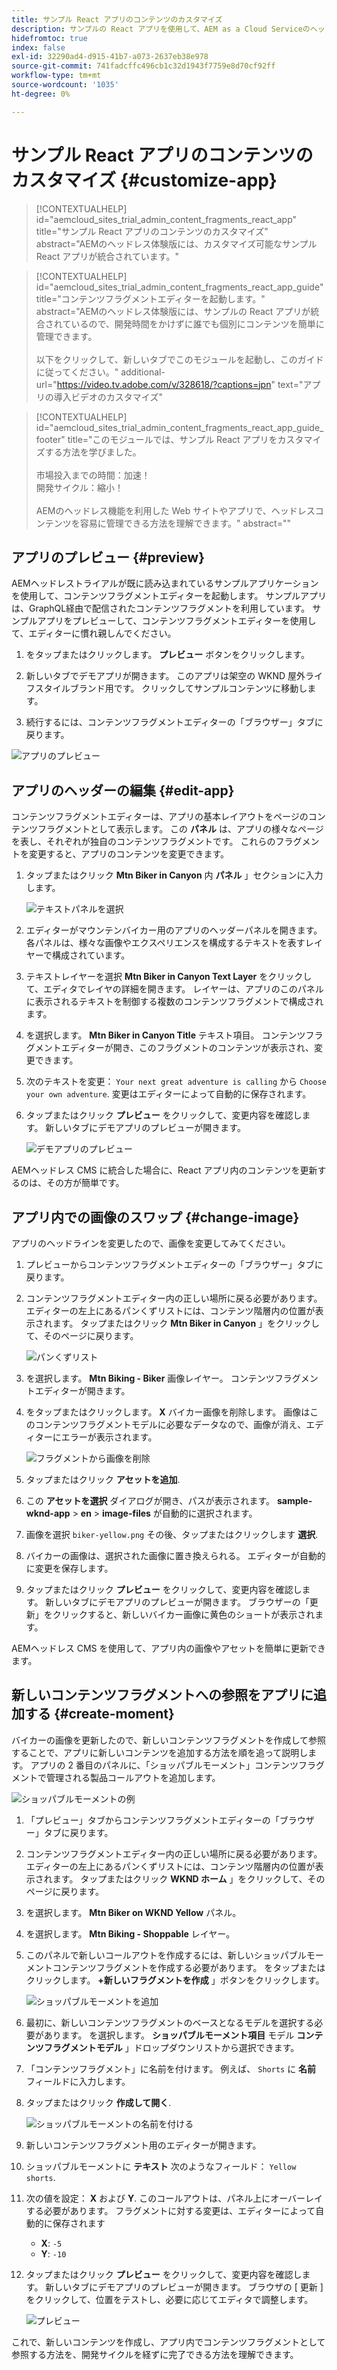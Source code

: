 ```yaml
---
title: サンプル React アプリのコンテンツのカスタマイズ
description: サンプルの React アプリを使用して、AEM as a Cloud Serviceのヘッドレス機能セットを使用してコンテンツをカスタマイズする方法を学びます。
hidefromtoc: true
index: false
exl-id: 32290ad4-d915-41b7-a073-2637eb38e978
source-git-commit: 741fadcffc496cb1c32d1943f7759e8d70cf92ff
workflow-type: tm+mt
source-wordcount: '1035'
ht-degree: 0%

---
```



# サンプル React アプリのコンテンツのカスタマイズ {#customize-app}

>[!CONTEXTUALHELP]
>id="aemcloud_sites_trial_admin_content_fragments_react_app"
>title="サンプル React アプリのコンテンツのカスタマイズ"
>abstract="AEMのヘッドレス体験版には、カスタマイズ可能なサンプル React アプリが統合されています。"

>[!CONTEXTUALHELP]
>id="aemcloud_sites_trial_admin_content_fragments_react_app_guide"
>title="コンテンツフラグメントエディターを起動します。"
>abstract="AEMのヘッドレス体験版には、サンプルの React アプリが統合されているので、開発時間をかけずに誰でも個別にコンテンツを簡単に管理できます。<br><br>以下をクリックして、新しいタブでこのモジュールを起動し、このガイドに従ってください。"
>additional-url="https://video.tv.adobe.com/v/328618/?captions=jpn" text="アプリの導入ビデオのカスタマイズ"

>[!CONTEXTUALHELP]
>id="aemcloud_sites_trial_admin_content_fragments_react_app_guide_footer"
>title="このモジュールでは、サンプル React アプリをカスタマイズする方法を学びました。<br><br>市場投入までの時間：加速！<br>開発サイクル：縮小！<br><br>AEMのヘッドレス機能を利用した Web サイトやアプリで、ヘッドレスコンテンツを容易に管理できる方法を理解できます。"
>abstract=""

## アプリのプレビュー {#preview}

AEMヘッドレストライアルが既に読み込まれているサンプルアプリケーションを使用して、コンテンツフラグメントエディターを起動します。 サンプルアプリは、GraphQL経由で配信されたコンテンツフラグメントを利用しています。 サンプルアプリをプレビューして、コンテンツフラグメントエディターを使用して、エディターに慣れ親しんでください。

1. をタップまたはクリックします。 **プレビュー** ボタンをクリックします。

1. 新しいタブでデモアプリが開きます。 このアプリは架空の WKND 屋外ライフスタイルブランド用です。 クリックしてサンプルコンテンツに移動します。

1. 続行するには、コンテンツフラグメントエディターの「ブラウザー」タブに戻ります。

![アプリのプレビュー](assets/do-not-localize/preview-app-1.png)

## アプリのヘッダーの編集 {#edit-app}

コンテンツフラグメントエディターは、アプリの基本レイアウトをページのコンテンツフラグメントとして表示します。 この **パネル** は、アプリの様々なページを表し、それぞれが独自のコンテンツフラグメントです。 これらのフラグメントを変更すると、アプリのコンテンツを変更できます。

1. タップまたはクリック **Mtn Biker in Canyon** 内 **パネル** 」セクションに入力します。

   ![テキストパネルを選択](assets/do-not-localize/edit-header-1.png)

1. エディターがマウンテンバイカー用のアプリのヘッダーパネルを開きます。 各パネルは、様々な画像やエクスペリエンスを構成するテキストを表すレイヤーで構成されています。

1. テキストレイヤーを選択 **Mtn Biker in Canyon Text Layer** をクリックして、エディタでレイヤの詳細を開きます。 レイヤーは、アプリのこのパネルに表示されるテキストを制御する複数のコンテンツフラグメントで構成されます。

1. を選択します。 **Mtn Biker in Canyon Title** テキスト項目。 コンテンツフラグメントエディターが開き、このフラグメントのコンテンツが表示され、変更できます。

1. 次のテキストを変更： `Your next great adventure is calling` から `Choose your own adventure`. 変更はエディターによって自動的に保存されます。

1. タップまたはクリック **プレビュー** をクリックして、変更内容を確認します。 新しいタブにデモアプリのプレビューが開きます。

   ![デモアプリのプレビュー](assets/do-not-localize/edit-header-5-6.png)

AEMヘッドレス CMS に統合した場合に、React アプリ内のコンテンツを更新するのは、その方が簡単です。

## アプリ内での画像のスワップ {#change-image}

アプリのヘッドラインを変更したので、画像を変更してみてください。

1. プレビューからコンテンツフラグメントエディターの「ブラウザー」タブに戻ります。

1. コンテンツフラグメントエディター内の正しい場所に戻る必要があります。 エディターの左上にあるパンくずリストには、コンテンツ階層内の位置が表示されます。 タップまたはクリック **Mtn Biker in Canyon** 」をクリックして、そのページに戻ります。

   ![パンくずリスト](assets/do-not-localize/swap-image-2.png)

1. を選択します。 **Mtn Biking - Biker** 画像レイヤー。 コンテンツフラグメントエディターが開きます。

1. をタップまたはクリックします。 **X** バイカー画像を削除します。 画像はこのコンテンツフラグメントモデルに必要なデータなので、画像が消え、エディターにエラーが表示されます。

   ![フラグメントから画像を削除](assets/do-not-localize/swap-image-4.png)

1. タップまたはクリック **アセットを追加**.

1. この **アセットを選択** ダイアログが開き、パスが表示されます。 **sample-wknd-app** > **en** > **image-files** が自動的に選択されます。

1. 画像を選択 `biker-yellow.png` その後、タップまたはクリックします **選択**.

1. バイカーの画像は、選択された画像に置き換えられる。 エディターが自動的に変更を保存します。

1. タップまたはクリック **プレビュー** をクリックして、変更内容を確認します。 新しいタブにデモアプリのプレビューが開きます。 ブラウザーの「更新」をクリックすると、新しいバイカー画像に黄色のショートが表示されます。

AEMヘッドレス CMS を使用して、アプリ内の画像やアセットを簡単に更新できます。

## 新しいコンテンツフラグメントへの参照をアプリに追加する {#create-moment}

バイカーの画像を更新したので、新しいコンテンツフラグメントを作成して参照することで、アプリに新しいコンテンツを追加する方法を順を追って説明します。 アプリの 2 番目のパネルに、「ショッパブルモーメント」コンテンツフラグメントで管理される製品コールアウトを追加します。

![ショッパブルモーメントの例](assets/do-not-localize/example-shoppable-moment.png)

1. 「プレビュー」タブからコンテンツフラグメントエディターの「ブラウザー」タブに戻ります。

1. コンテンツフラグメントエディター内の正しい場所に戻る必要があります。 エディターの左上にあるパンくずリストには、コンテンツ階層内の位置が表示されます。 タップまたはクリック **WKND ホーム** 」をクリックして、そのページに戻ります。

1. を選択します。 **Mtn Biker on WKND Yellow** パネル。

1. を選択します。 **Mtn Biking - Shoppable** レイヤー。

1. このパネルで新しいコールアウトを作成するには、新しいショッパブルモーメントコンテンツフラグメントを作成する必要があります。 をタップまたはクリックします。 **+新しいフラグメントを作成** 」ボタンをクリックします。

   ![ショッパブルモーメントを追加](assets/do-not-localize/add-reference-1-5.png)

1. 最初に、新しいコンテンツフラグメントのベースとなるモデルを選択する必要があります。 を選択します。 **ショッパブルモーメント項目** モデル **コンテンツフラグメントモデル** 」ドロップダウンリストから選択できます。

1. 「コンテンツフラグメント」に名前を付けます。 例えば、 `Shorts` に **名前** フィールドに入力します。

1. タップまたはクリック **作成して開く**.

   ![ショッパブルモーメントの名前を付ける](assets/do-not-localize/add-reference-6-7-8.png)

1. 新しいコンテンツフラグメント用のエディターが開きます。

1. ショッパブルモーメントに **テキスト** 次のようなフィールド： `Yellow shorts`.

1. 次の値を設定： **X** および **Y**. このコールアウトは、パネル上にオーバーレイする必要があります。 フラグメントに対する変更は、エディターによって自動的に保存されます

   * **X**: `-5`
   * **Y**: `-10`

1. タップまたはクリック **プレビュー** をクリックして、変更内容を確認します。 新しいタブにデモアプリのプレビューが開きます。 ブラウザの [ 更新 ] をクリックして、位置をテストし、必要に応じてエディタで調整します。

   ![プレビュー](assets/do-not-localize/add-reference-10-11-12.png)

これで、新しいコンテンツを作成し、アプリ内でコンテンツフラグメントとして参照する方法を、開発サイクルを経ずに完了できる方法を理解できます。
